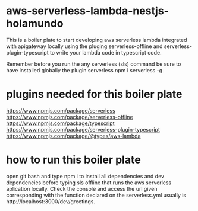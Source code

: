# aws-serverless-lambda-nestjs-holamundo
This is a boiler plate to start developing aws serverless lambda integrated with apigateway locally using the pluging serverless-offline and serverless-plugin-typescript to write your lambda code in typescript code.

Remember before you run the any serverless (sls) command be sure to have installed globally the plugin serverless npm i serverless -g

# plugins needed for this boiler plate

https://www.npmjs.com/package/serverless
https://www.npmjs.com/package/serverless-offline
https://www.npmjs.com/package/typescript
https://www.npmjs.com/package/serverless-plugin-typescript
https://www.npmjs.com/package/@types/aws-lambda

# how to run this boiler plate

open git bash and type npm i to install all dependencies and dev dependencies before typing sls offline that runs the aws serverless aplication locally. Check the console and access the url given corresponding with the function declared on the serverless.yml usually is http://localhost:3000/dev/greetings.